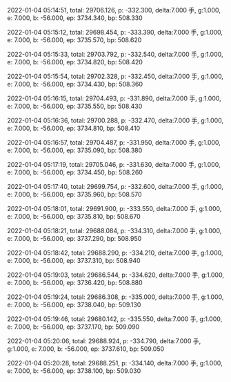 2022-01-04 05:14:51, total: 29706.126, p: -332.300, delta:7.000 手, g:1.000, e: 7.000, b: -56.000, ep: 3734.340, bp: 508.330

2022-01-04 05:15:12, total: 29698.454, p: -333.390, delta:7.000 手, g:1.000, e: 7.000, b: -56.000, ep: 3735.570, bp: 508.620

2022-01-04 05:15:33, total: 29703.792, p: -332.540, delta:7.000 手, g:1.000, e: 7.000, b: -56.000, ep: 3734.820, bp: 508.420

2022-01-04 05:15:54, total: 29702.328, p: -332.450, delta:7.000 手, g:1.000, e: 7.000, b: -56.000, ep: 3734.430, bp: 508.360

2022-01-04 05:16:15, total: 29704.493, p: -331.890, delta:7.000 手, g:1.000, e: 7.000, b: -56.000, ep: 3735.550, bp: 508.430

2022-01-04 05:16:36, total: 29700.288, p: -332.470, delta:7.000 手, g:1.000, e: 7.000, b: -56.000, ep: 3734.810, bp: 508.410

2022-01-04 05:16:57, total: 29704.487, p: -331.950, delta:7.000 手, g:1.000, e: 7.000, b: -56.000, ep: 3735.090, bp: 508.380

2022-01-04 05:17:19, total: 29705.046, p: -331.630, delta:7.000 手, g:1.000, e: 7.000, b: -56.000, ep: 3734.450, bp: 508.260

2022-01-04 05:17:40, total: 29699.754, p: -332.600, delta:7.000 手, g:1.000, e: 7.000, b: -56.000, ep: 3735.960, bp: 508.570

2022-01-04 05:18:01, total: 29691.900, p: -333.550, delta:7.000 手, g:1.000, e: 7.000, b: -56.000, ep: 3735.810, bp: 508.670

2022-01-04 05:18:21, total: 29688.084, p: -334.310, delta:7.000 手, g:1.000, e: 7.000, b: -56.000, ep: 3737.290, bp: 508.950

2022-01-04 05:18:42, total: 29688.290, p: -334.210, delta:7.000 手, g:1.000, e: 7.000, b: -56.000, ep: 3737.310, bp: 508.940

2022-01-04 05:19:03, total: 29686.544, p: -334.620, delta:7.000 手, g:1.000, e: 7.000, b: -56.000, ep: 3736.420, bp: 508.880

2022-01-04 05:19:24, total: 29686.308, p: -335.000, delta:7.000 手, g:1.000, e: 7.000, b: -56.000, ep: 3738.040, bp: 509.130

2022-01-04 05:19:46, total: 29680.142, p: -335.550, delta:7.000 手, g:1.000, e: 7.000, b: -56.000, ep: 3737.170, bp: 509.090

2022-01-04 05:20:06, total: 29688.924, p: -334.790, delta:7.000 手, g:1.000, e: 7.000, b: -56.000, ep: 3737.610, bp: 509.050

2022-01-04 05:20:28, total: 29688.251, p: -334.140, delta:7.000 手, g:1.000, e: 7.000, b: -56.000, ep: 3738.100, bp: 509.030